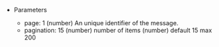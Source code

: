 + Parameters

    + page: 1 (number)
       An unique identifier of the message.
    + pagination: 15 (number)
       number of items (number) default 15 max 200